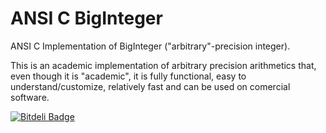 ANSI C BigInteger
================

ANSI C Implementation of BigInteger ("arbitrary"-precision integer).

This is an academic implementation of arbitrary precision arithmetics that, even though it is "academic", 
it is fully functional, easy to understand/customize, relatively fast and can be used on comercial software.


[![Bitdeli Badge](https://d2weczhvl823v0.cloudfront.net/andreazevedo/biginteger/trend.png)](https://bitdeli.com/free "Bitdeli Badge")

